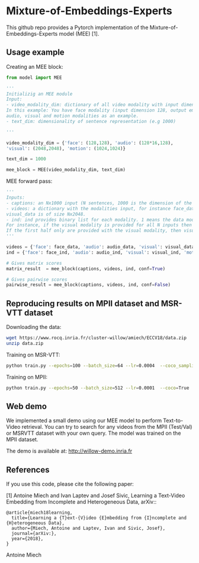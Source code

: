 # Mixture-of-Embeddings-Experts

This github repo provides a Pytorch implementation of the Mixture-of-Embeddings-Experts model (MEE) [1].

## Usage example

Creating an MEE block:

```python
from model import MEE

'''
Initializig an MEE module
Input:
- video_modality_dim: dictionary of all video modality with input dimension and output embedding dimension.
In this example: You have face modality (input dimension 128, output embedding dimension 128), 
audio, visual and motion modalities as an example.
- text_dim: dimensionality of sentence representation (e.g 1000)

'''

video_modality_dim = {'face': (128,128), 'audio': (128*16,128),
'visual': (2048,2048), 'motion': (1024,1024)}

text_dim = 1000

mee_block = MEE(video_modality_dim, text_dim)

```

MEE forward pass:

```python
'''
Inputs:
- captions: an Nx1000 input (N sentences, 1000 is the dimension of the sentences)
- videos: a dictionary with the modalities input, for instance face_data is of size Nx128 or
visual_data is of size Nx2048.
- ind: ind provides binary list for each modality. 1 means the data modality is provided and 0 means the data is not provided.
For instance, if the visual modality is provided for all N inputs then visual_ind = np.ones((N)).
If the first half only are provided with the visual modality, then visual_ind = np.concatenate((np.ones((N/2)),np.zeros((N/2)), axis=0).
'''

videos = {'face': face_data, 'audio': audio_data, 'visual': visual_data, 'motion': motion_data}
ind = {'face': face_ind, 'audio': audio_ind, 'visual': visual_ind, 'motion': motion_ind}

# Gives matrix scores
matrix_result  = mee_block(captions, videos, ind, conf=True)

# Gives pairwise scores
pairwise_result = mee_block(captions, videos, ind, conf=False)
```


## Reproducing results on MPII dataset and MSR-VTT dataset

Downloading the data:

```bash
wget https://www.rocq.inria.fr/cluster-willow/amiech/ECCV18/data.zip
unzip data.zip
```


Training on MSR-VTT:

```bash
python train.py --epochs=100 --batch_size=64 --lr=0.0004  --coco_sampling_rate=0.5 --MSRVTT=True
```

Training on MPII:

```bash
python train.py --epochs=50 --batch_size=512 --lr=0.0001  --coco=True
```

## Web demo
We implemented a small demo using our MEE model to perform Text-to-Video retrieval.
You can try to search for any videos from the MPII (Test/Val) or MSRVTT dataset with your 
own query. The model was trained on the MPII dataset.

The demo is available at: http://willow-demo.inria.fr

## References

If you use this code, please cite the following paper:

[1] Antoine Miech and Ivan Laptev and Josef Sivic, Learning a Text-Video Embedding from Incomplete and Heterogeneous Data, arXiv::
```
@article{miech18learning,
  title={Learning a {T}ext-{V}ideo {E}mbedding from {I}ncomplete and {H}eterogeneous Data},
  author={Miech, Antoine and Laptev, Ivan and Sivic, Josef},
  journal={arXiv:},
  year={2018},
}
```



Antoine Miech
